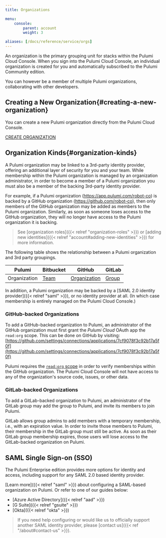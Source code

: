 ```yaml
---
title: Organizations

menu:
    console:
        parent: account
        weight: 3

aliases: [/docs/reference/service/orgs]
---
```


An organization is the primary grouping unit for stacks within the Pulumi Cloud Console.
When you sign into the Pulumi Cloud Console, an individual organization is created for you and
automatically subscribed to the Pulumi Community edition.

You can however be a member of multiple Pulumi organizations, collaborating with other developers.

## Creating a New Organization{#creating-a-new-organization}

You can create a new Pulumi organization directly from the Pulumi Cloud Console.

<a class="btn" href="https://app.pulumi.com/site/organizations/add" target="_blank">
    CREATE ORGANIZATION
</a>


## Organization Kinds{#organization-kinds}

A Pulumi organization may be linked to a 3rd-party identity provider, offering an additional layer
of security for you and your team. While membership within the Pulumi organization is managed by
an organization administrator, in order to become a member of a Pulumi organization you must also
be a member of the backing 3rd-party identity provider.

For example, if a Pulumi organization (https://app.pulumi.com/robot-co) is backed by a GitHub organization
(https://github.com/robot-co), then only members of the GitHub organization may be added as members to the
Pulumi organization. Similarly, as soon as someone loses access to the GitHub organization, they will no
longer have access to the Pulumi organization it is backing.

> See [organization roles]({{< relref "organization-roles" >}}) or
> [adding new identities]({{< relref "account#adding-new-identities" >}})
> for more information.

The following table shows the relationship between a Pulumi organization and 3rd party groupings.

| Pulumi | Bitbucket | GitHub | GitLab |
|--------|--------|--------|--------|
| Organization | [Team](https://confluence.atlassian.com/bitbucket/teams-321853005.html) | [Organization](https://github.com/collab-uniba/socialcde4eclipse/wiki/How-to-setup-a-GitHub-organization,-project-and-team) | [Group](https://docs.gitlab.com/ce/user/group/) |

In addition, a Pulumi organization may be backed by a [SAML 2.0 identity provider]({{< relref "saml" >}}), or
no identity provider at all. (In which case membership is entirely managed on the Pulumi Cloud Console.)

### GitHub-backed Organizations

To add a GitHub-backed organization to Pulumi, an administrator of the GitHub organization must
first grant the _Pulumi Cloud_ OAuth app the `read:org` scope. This can be done on GitHub by
visiting:
[https://github.com/settings/connections/applications/7cf9078f3c92b17a5f0f](https://github.com/settings/connections/applications/7cf9078f3c92b17a5f0f)

Pulumi requires the [`read:org` scope](https://developer.github.com/apps/building-oauth-apps/understanding-scopes-for-oauth-apps/#available-scopes)
in order to verify memberships within the GitHub organization. The Pulumi Cloud Console
will not have access to any of the organization's source code, issues, or other data.

### GitLab-backed Organizations

To add a GitLab-backed organization to Pulumi, an administrator of the GitLab group
may add the group to Pulumi, and invite its members to join Pulumi.

GitLab allows group admins to add members with a temporary membership, i.e., with an expiration value. In order to invite
those members to Pulumi, their membership in the GitLab group must still be active. As soon as their
GitLab group membership expires, those users will lose access to the GitLab-backed organization on Pulumi.

## SAML Single Sign-on (SSO)

The Pulumi Enterprise edition provides more options for identity and access, including support for
any SAML 2.0 based identity provider.

[Learn more]({{< relref "saml" >}}) about configuring a SAML-based organization on Pulumi. Or refer to one
of our guides below:

- [Azure Active Directory]({{< relref "aad" >}})
- [G Suite]({{< relref "gsuite" >}})
- [Okta]({{< relref "okta" >}})



> If you need help configuring or would like us to officially support another SAML identity provider,
> please [contact us]({{< ref "/about#contact-us" >}}).
